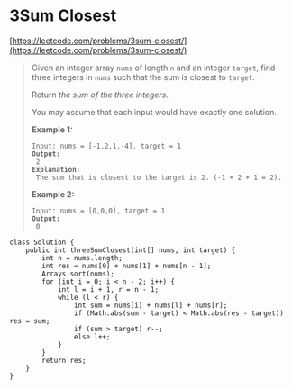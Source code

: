 # 3Sum Closest

[https://leetcode.com/problems/3sum-closest/](https://leetcode.com/problems/3sum-closest/)

> Given an integer array `nums` of length `n` and an integer `target`, find three integers in `nums` such that the sum is closest to `target`.
>
> Return _the sum of the three integers_.
>
> You may assume that each input would have exactly one solution.
>
> &#x20;
>
> **Example 1:**
>
> <pre><code>Input: nums = [-1,2,1,-4], target = 1
> <strong>Output:
> </strong> 2
> <strong>Explanation:
> </strong> The sum that is closest to the target is 2. (-1 + 2 + 1 = 2).</code></pre>
>
> **Example 2:**
>
> <pre><code>Input: nums = [0,0,0], target = 1
> <strong>Output:
> </strong> 0</code></pre>

```
class Solution {
    public int threeSumClosest(int[] nums, int target) {
        int n = nums.length;
        int res = nums[0] + nums[1] + nums[n - 1];
        Arrays.sort(nums);
        for (int i = 0; i < n - 2; i++) {
            int l = i + 1, r = n - 1;
            while (l < r) {
                int sum = nums[i] + nums[l] + nums[r];
                if (Math.abs(sum - target) < Math.abs(res - target)) res = sum;
                if (sum > target) r--;
                else l++;
            }
        }
        return res;
    }
}
```
